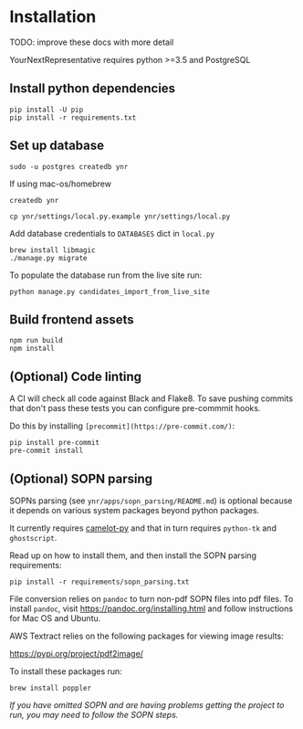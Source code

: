 # Installation

TODO: improve these docs with more detail

YourNextRepresentative requires python >=3.5 and PostgreSQL

## Install python dependencies

```
pip install -U pip
pip install -r requirements.txt
```

## Set up database

```
sudo -u postgres createdb ynr
```

If using mac-os/homebrew
```
createdb ynr
```

```
cp ynr/settings/local.py.example ynr/settings/local.py
```

Add database credentials to `DATABASES` dict in `local.py`

```
brew install libmagic
./manage.py migrate
```

To populate the database run from the live site run:

```
python manage.py candidates_import_from_live_site
```

## Build frontend assets

```
npm run build
npm install
```

## (Optional) Code linting

A CI will check all code against Black and Flake8. To save pushing commits that don't
pass these tests you can configure pre-commmit hooks.

Do this by installing `[precommit](https://pre-commit.com/)`:

```
pip install pre-commit
pre-commit install
```

## (Optional) SOPN parsing

SOPNs parsing (see `ynr/apps/sopn_parsing/README.md`) is optional
because it depends on various system packages beyond python packages.

It currently requires [camelot-py](https://camelot-py.readthedocs.io/en/master/user/install.html#install)
and that in turn requires `python-tk` and `ghostscript`.

Read up on how to install them, and then install the SOPN parsing requirements:

```
pip install -r requirements/sopn_parsing.txt
```

File conversion relies on `pandoc` to turn non-pdf SOPN files into pdf files.
To install `pandoc`, visit https://pandoc.org/installing.html and follow instructions
for Mac OS and Ubuntu.

AWS Textract relies on the following packages for viewing image results: 

https://pypi.org/project/pdf2image/

To install these packages run:

```
brew install poppler
```

_If you have omitted SOPN and are having problems getting the project to run, you may need to follow the SOPN steps._